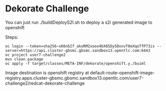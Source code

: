# Dekorate Challenge

You can just run ./buildDeployS2I.sh to deploy a s2i generated image to openshift

Steps:
```
oc login --token=sha256~sK6nbIf_akoRM2xooo4bX85Dy5DxnvT0eXqoTfP73is --server=https://api.cluster-gbsmc.gbsmc.sandbox13.opentlc.com:6443
oc project user7-challenge2
mvn clean package
oc apply -f target/classes/META-INF/dekorate/openshift.y./buiml
```

Image destination is openshift registry at default-route-openshift-image-registry.apps.cluster-gbsmc.gbsmc.sandbox13.opentlc.com/user7-challenge2/redcat-dekorate-challenge

